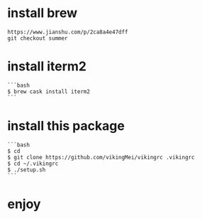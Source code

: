 # install brew
    https://www.jianshu.com/p/2ca8a4e47dff
    git checkout summer

# install iterm2
    ```bash
    $ brew cask install iterm2
    ```

# install this package
    ```bash
    $ cd 
    $ git clone https://github.com/vikingMei/vikingrc .vikingrc 
    $ cd ~/.vikingrc
    $ ./setup.sh
    ```
# enjoy
